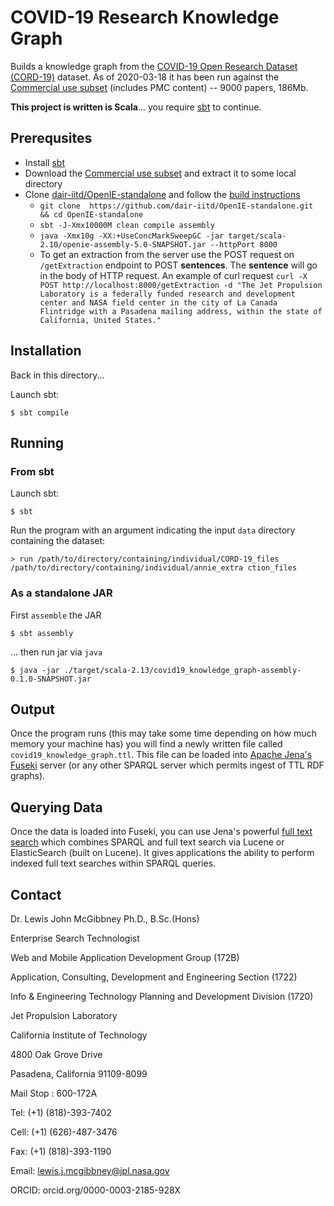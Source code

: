# COVID-19 Research Knowledge Graph

Builds a knowledge graph from the [COVID-19 Open Research Dataset (CORD-19)](https://pages.semanticscholar.org/coronavirus-research) dataset. As of 2020-03-18 it has been run against the [Commercial use subset](https://ai2-semanticscholar-cord-19.s3-us-west-2.amazonaws.com/2020-03-13/comm_use_subset.tar.gz) (includes PMC content) -- 9000 papers, 186Mb.

**This project is written is Scala**... you require [sbt](https://www.scala-sbt.org/) to continue.

## Prerequsites

* Install [sbt](https://www.scala-sbt.org/)
* Download the [Commercial use subset](https://ai2-semanticscholar-cord-19.s3-us-west-2.amazonaws.com/2020-03-13/comm_use_subset.tar.gz) and extract it to some local directory
* Clone [dair-iitd/OpenIE-standalone](https://github.com/dair-iitd/OpenIE-standalone) and follow the [build instructions](https://github.com/dair-iitd/OpenIE-standalone#building)
  * `git clone  https://github.com/dair-iitd/OpenIE-standalone.git && cd OpenIE-standalone`
  * `sbt -J-Xmx10000M clean compile assembly`
  * `java -Xmx10g -XX:+UseConcMarkSweepGC -jar target/scala-2.10/openie-assembly-5.0-SNAPSHOT.jar --httpPort 8000`
  * To get an extraction from the server use the POST request on `/getExtraction` endpoint to POST **sentences**. The **sentence** will go in the body of HTTP request. An example of curl request `curl -X POST http://localhost:8000/getExtraction -d "The Jet Propulsion Laboratory is a federally funded research and development center and NASA field center in the city of La Canada Flintridge with a Pasadena mailing address, within the state of California, United States."`

## Installation

Back in this directory...

Launch sbt:

    $ sbt compile

## Running

### From sbt

Launch sbt:

    $ sbt

Run the program with an argument indicating the input `data` directory containing the dataset:

    > run /path/to/directory/containing/individual/CORD-19_files /path/to/directory/containing/individual/annie_extra ction_files

### As a standalone JAR

First `assemble` the JAR

	$ sbt assembly

... then run jar via `java`

	$ java -jar ./target/scala-2.13/covid19_knowledge_graph-assembly-0.1.0-SNAPSHOT.jar

## Output

Once the program runs (this may take some time depending on how much memory your machine has) you will find a newly written file called `covid19_knowledge_graph.ttl`. This file can be loaded into [Apache Jena's Fuseki](https://jena.apache.org/documentation/fuseki2/index.html) server (or any other SPARQL server which permits ingest of TTL RDF graphs).

## Querying Data

Once the data is loaded into Fuseki, you can use Jena's powerful [full text search](https://jena.apache.org/documentation/query/text-query.html) which combines SPARQL and full text search via Lucene or ElasticSearch (built on Lucene).  It gives applications the ability to perform indexed full text searches within SPARQL queries.

## Contact

Dr. Lewis John McGibbney Ph.D., B.Sc.(Hons)

Enterprise Search Technologist

Web and Mobile Application Development Group (172B)

Application, Consulting, Development and Engineering Section (1722)

Info & Engineering Technology Planning and Development Division (1720)

Jet Propulsion Laboratory

California Institute of Technology 

4800 Oak Grove Drive

Pasadena, California 91109-8099

Mail Stop : 600-172A

Tel:  (+1) (818)-393-7402

Cell: (+1) (626)-487-3476

Fax:  (+1) (818)-393-1190

Email: lewis.j.mcgibbney@jpl.nasa.gov

ORCID: orcid.org/0000-0003-2185-928X
